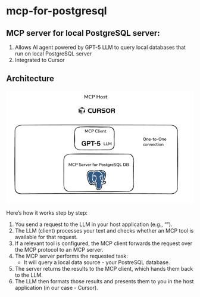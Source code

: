 # mcp-for-postgresql

## MCP server for local PostgreSQL server:
1. Allows AI agent powered by GPT-5 LLM to query local databases that run on local PostgreSQL server
2. Integrated to Cursor

## Architecture

![](https://raw.githubusercontent.com/r3v5/mcp-for-postgresql/main/docs/mcp-for-postgres-architecture.png)

Here’s how it works step by step:
1. You send a request to the LLM in your host application (e.g., “”).
2. The LLM (client) processes your text and checks whether an MCP tool is available for that request.
3. If a relevant tool is configured, the MCP client forwards the request over the MCP protocol to an MCP server.
4. The MCP server performs the requested task:
    - It will query a local data source - your PostreSQL database.
5. The server returns the results to the MCP client, which hands them back to the LLM.
6. The LLM then formats those results and presents them to you in the host application (in our case - Cursor).
